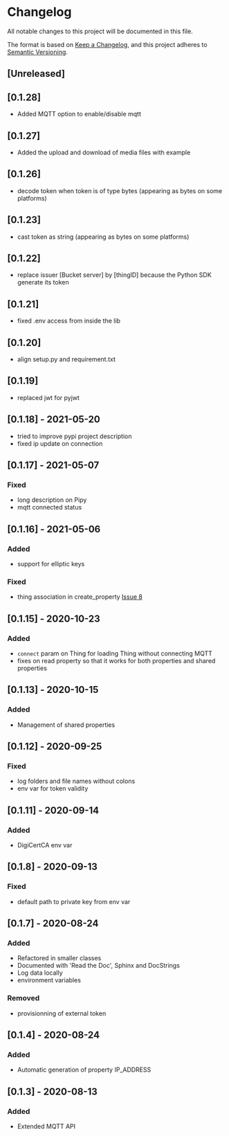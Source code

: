 
# Changelog

All notable changes to this project will be documented in this file.

The format is based on [Keep a Changelog](https://keepachangelog.com/en/1.0.0/),
and this project adheres to [Semantic Versioning](https://semver.org/spec/v2.0.0.html).

## [Unreleased]

## [0.1.28]

- Added MQTT option to enable/disable mqtt

## [0.1.27]

- Added the upload and download of media files with example

## [0.1.26]

- decode token when token is of type bytes (appearing as bytes on some platforms)

## [0.1.23]

- cast token as string (appearing as bytes on some platforms)

## [0.1.22]

- replace issuer [Bucket server] by [thingID] because the Python SDK generate its token

## [0.1.21]

- fixed .env access from inside the lib

## [0.1.20]

- align setup.py and requirement.txt

## [0.1.19]

- replaced jwt for pyjwt

## [0.1.18] - 2021-05-20

- tried to improve pypi project description
- fixed ip update on connection

## [0.1.17] - 2021-05-07

### Fixed
- long description on Pipy
- mqtt connected status

## [0.1.16] - 2021-05-06

### Added
- support for elliptic keys

### Fixed
- thing association in create_property [Issue 8](https://github.com/datacentricdesign/dcd-sdk-python/issues/8#issue-875277794)

## [0.1.15] - 2020-10-23

### Added
- `connect` param on Thing for loading Thing without connecting MQTT
- fixes on read property so that it works for both properties and shared properties

## [0.1.13] - 2020-10-15

### Added
- Management of shared properties

## [0.1.12] - 2020-09-25

### Fixed

- log folders and file names without colons
- env var for token validity

## [0.1.11] - 2020-09-14

### Added
- DigiCertCA env var

## [0.1.8] - 2020-09-13

### Fixed

- default path to private key from env var

## [0.1.7] - 2020-08-24

### Added
- Refactored in smaller classes
- Documented with 'Read the Doc', Sphinx and DocStrings
- Log data locally
- environment variables

### Removed
- provisionning of external token

## [0.1.4] - 2020-08-24

### Added
- Automatic generation of property IP_ADDRESS

## [0.1.3] - 2020-08-13

### Added
- Extended MQTT API